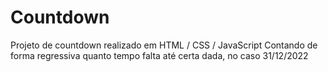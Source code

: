 # Countdown
Projeto de countdown realizado em HTML / CSS / JavaScript
Contando de forma regressiva quanto tempo falta até certa dada, no caso 31/12/2022
